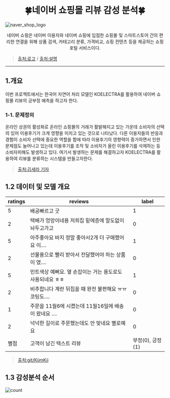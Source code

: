 # <div align=center>🍀네이버 쇼핑몰 리뷰 감성 분석🍀</div>

![naver_shop_logo](https://github.com/Kimseongchan1224/KOELECTRA_PJ/assets/79899868/92899dc1-9bcd-458c-be78-2cd2a964e02e)

<div align=center>네이버 쇼핑은 네이버 이용자와 네이버 쇼핑에 입점한 쇼핑몰 및 스마트스토어 간의 편리한 연결을 위해 상품 검색, 카테고리 분류, 가격비교, 쇼핑 컨텐츠 등을 제공하는 쇼핑포털 서비스이다.</div>

>[출처:로고](https://www.interad.com/insights/naver-shopping-search-update)&nbsp;/&nbsp;[출처:설명](https://m.searchad.naver.com/faq/view/374?from) 

<hr>

## 1.개요
이번 프로젝트에서는 한국어 자연어 처리 모델인 KOELECTRA를 활용하여 네이버 쇼핑몰 리뷰의 긍부정 예측을 하고자 한다.

### 1-1. 문제정의
온라인 상권의 활성화로 온라인 쇼핑몰의 거래가 활발해지고 있는 가운데 소비자의 선택의 있어 이용후기가 크게 영향을 미치고 있는 것으로 나타났다. 다른 이용자들의 반응과 경험이 소비자 선택에 중요한 역할을 함에 따라 이용후기의 영향력이 증가하면서 인한 문제점도 늘어나고 있는데 이용후기를 조작 및 소비자가 올린 이용후기를 삭제하는 등 소비자피해도 발생하고 있다. 여기서 발생하는 문제를 해결하고자 KOELECTRA를 활용하여 리뷰를 분류하는 시스템을 만들고자한다.

>[출처:김세라 기자](https://www.dailycnc.com/news/articleView.html?idxno=209683)

## 1.2 데이터 및 모델 개요

| ratings | reviews | label |
|----------|---|---|
| 5 | 배공빠르고 굿 | 1 |   
| 2 | 택배가 엉망이네용 저희집 밑에층에 말도없이 놔두고가고 | 0 |   
| 5 | 아주좋아요 바지 정말 좋아서2개 더 구매했어요 이....  | 1 |  
| 2 | 선물용으로 빨리 받아서 전달했어야 하는 상품이 였.... | 0 |  
| 5 | 민트색상 예뻐요. 옆 손잡이는 거는 용도로도 사용되네요 ㅎㅎ | 1 |    
| 2 | 비추합니다 계란 뒤집을 때 완전 불편해요 ㅠㅠ 코팅도.... | 0 |   
| 1 | 주문을 11월6에 시켰는데 11월16일에 배송이 왔네요 .... | 0 |  
| 2 | 넉넉한 길이로 주문했는데도 안 맞네요 별로예요 | 0 |  
| 별점 | 고객이 남긴 텍스트 리뷰 | 부정(0), 긍정(1) | 

>[출처:git/KiimKii](https://github.com/KiimKii/nsrd)

## 1.3 감성분석 순서

![count](https://github.com/Kimseongchan1224/KOELECTRA_PJ/assets/79899868/904b9fad-aa94-47a7-8156-0912e1efe9a2)

